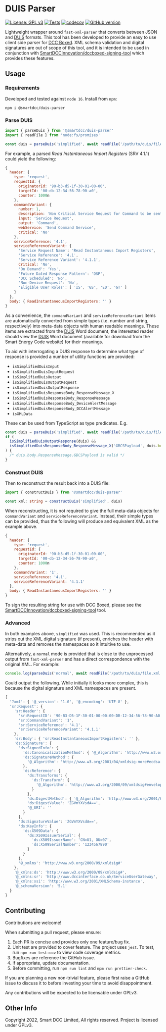 # DUIS Parser

[![License: GPL v3](https://img.shields.io/badge/License-GPLv3-blue.svg)](https://www.gnu.org/licenses/gpl-3.0)
[![Tests](https://github.com/SmartDCCInnovation/duis-parser/actions/workflows/node.yml/badge.svg?branch=main&event=push)](https://github.com/SmartDCCInnovation/duis-parser/actions/workflows/node.yml)
[![codecov](https://codecov.io/gh/SmartDCCInnovation/duis-parser/branch/main/graph/badge.svg?token=WC8CIK1CBV)](https://codecov.io/gh/SmartDCCInnovation/duis-parser)
[![GitHub version](https://badge.fury.io/gh/SmartDCCInnovation%2Fduis-parser.svg)](https://badge.fury.io/gh/SmartDCCInnovation%2Fduis-parser)

Lightweight wrapper around `fast-xml-parser` that converts between JSON and
[DUIS][duis] formats. This tool has been developed to provide an easy to use
client side parser for [DCC Boxed][boxed]. XML schema validation and digital
signatures are out of scope of this tool, and it is intended to be used in
conjunction with [SmartDCCInnovation/dccboxed-signing-tool][sign] which provides
these features.

## Usage

### Requirements

Developed and tested against `node 16`. Install from `npm`:

```
npm i @smartdcc/duis-parser
```

### Parse DUIS

```ts
import { parseDuis } from '@smartdcc/duis-parser'
import { readFile } from 'node:fs/promises'

const duis = parseDuis('simplified', await readFile('/path/to/duis/file.xml'))
```

For example, a parsed *Read Instantaneous Import Registers* (SRV 4.1.1) could
yield the following:

```js
{
  header: {
    type: 'request',
    requestId: {
      originatorId: '90-b3-d5-1f-30-01-00-00',
      targetId: '00-db-12-34-56-78-90-a0',
      counter: 1000n
    },
    commandVariant: {
      number: 1,
      description: 'Non Critical Service Request for Command to be sent to a Device via the SM WAN',
      input: 'Service Request',
      output: 'Command',
      webService: 'Send Command Service',
      critical: 'No'
    },
    serviceReference: '4.1',
    serviceReferenceVariant: {
      'Service Request Name': 'Read Instantaneous Import Registers',
      'Service Reference': '4.1',
      'Service Reference Variant': '4.1.1',
      Critical: 'No',
      'On Demand': 'Yes',
      'Future Dated Response Pattern': 'DSP',
      'DCC Scheduled': 'No',
      'Non-Device Request': 'No',
      'Eligible User Roles': [ 'IS', 'GS', 'ED', 'GT' ]
    }
  },
  body: { ReadInstantaneousImportRegisters: '' }
}
```

As a convenience, the `commandVariant` and `serviceReferenceVariant` items are
automatically converted from simple types (i.e. number and string, respectively)
into meta-data objects with human readable meanings. These items are extracted
from the [DUIS][duis] Word document, the interested reader should view the
[DUIS][duis] Word document (available for download from the Smart Energy Code
website) for their meanings.

To aid with interrogating a DUIS response to determine what type of response is
provided a number of utility functions are provided:

  * `isSimplifiedDuisInput`
  * `isSimplifiedDuisInputRequest`
  * `isSimplifiedDuisOutput`
  * `isSimplifiedDuisOutputRequest`
  * `isSimplifiedDuisOutputResponse`
  * `isSimplifiedDuisResponseBody_ResponseMessage_X`
  * `isSimplifiedDuisResponseBody_ResponseMessage`
  * `isSimplifiedDuisResponseBody_DeviceAlertMessage`
  * `isSimplifiedDuisResponseBody_DCCAlertMessage`
  * `isXMLData`

These can be used from TypeScript as type predicates. E.g.

```ts
const duis = parseDuis('simplified', await readFile('/path/to/duis/file.xml'))
if (
  isSimplifiedDuisOutputResponse(duis) &&
  isSimplifiedDuisResponseBody_ResponseMessage_X('GBCSPayload', duis.body)
) {
  /* duis.body.ResponseMessage.GBCSPayload is valid */
}
```

### Construct DUIS

Then to reconstruct the result back into a DUIS file:

```ts
import { constructDuis } from '@smartdcc/duis-parser'

const xml: string = constructDuis('simplified', duis)
```

When reconstructing, it is not required to give the full meta-data objects for
`commandVariant` and `serviceReferenceVariant`. Instead, their simple types can
be provided, thus the following will produce and equivalent XML as the example
above.

```js
{
  header: {
    type: 'request',
    requestId: {
      originatorId: '90-b3-d5-1f-30-01-00-00',
      targetId: '00-db-12-34-56-78-90-a0',
      counter: 1000n
    },
    commandVariant: '1',
    serviceReference: '4.1',
    serviceReferenceVariant: '4.1.1'
  },
  body: { ReadInstantaneousImportRegisters: '' }
}
```

To sign the resulting string for use with DCC Boxed, please see the
[SmartDCCInnovation/dccboxed-signing-tool][sign] tool.

### Advanced

In both examples above, `simplified` was used. This is recommended as it strips
out the XML digital signature (if present), enriches the header with meta-data
and removes the namespaces so it intuitive to use. 

Alternatively, a `normal` mode is provided that is close to the unprocessed
output from `fast-xml-parser` and has a direct correspondence with the original
XML. For example:

```ts
console.log(parseDuis('normal', await readFile('/path/to/duis/file.xml')))
```

Could output the following. While initially it looks more complex, this is
because the digital signature and XML namespaces are present.

```js
{
  '?xml': { '@_version': '1.0', '@_encoding': 'UTF-8' },
  'sr:Request': {
    'sr:Header': {
      'sr:RequestID': '90-B3-D5-1F-30-01-00-00:00-DB-12-34-56-78-90-A0:1000',
      'sr:CommandVariant': '1',
      'sr:ServiceReference': '4.1',
      'sr:ServiceReferenceVariant': '4.1.1'
    },
    'sr:Body': { 'sr:ReadInstantaneousImportRegisters': '' },
    'ds:Signature': {
      'ds:SignedInfo': {
        'ds:CanonicalizationMethod': { '@_Algorithm': 'http://www.w3.org/2001/10/xml-exc-c14n#' },
        'ds:SignatureMethod': {
          '@_Algorithm': 'http://www.w3.org/2001/04/xmldsig-more#ecdsa-sha256'
        },
        'ds:Reference': {
          'ds:Transforms': {
            'ds:Transform': {
              '@_Algorithm': 'http://www.w3.org/2000/09/xmldsig#enveloped-signature'
            }
          },
          'ds:DigestMethod': { '@_Algorithm': 'http://www.w3.org/2001/04/xmlenc#sha256' },
          'ds:DigestValue': 'ZGVmYXVsdA==',
          '@_URI': ''
        }
      },
      'ds:SignatureValue': 'ZGVmYXVsdA==',
      'ds:KeyInfo': {
        'ds:X509Data': {
          'ds:X509IssuerSerial': {
            'ds:X509IssuerName': 'CN=U1, OU=07',
            'ds:X509SerialNumber': '1234567890'
          }
        }
      },
      '@_xmlns': 'http://www.w3.org/2000/09/xmldsig#'
    },
    '@_xmlns:ds': 'http://www.w3.org/2000/09/xmldsig#',
    '@_xmlns:sr': 'http://www.dccinterface.co.uk/ServiceUserGateway',
    '@_xmlns:xsi': 'http://www.w3.org/2001/XMLSchema-instance',
    '@_schemaVersion': '5.1'
  }
}
```

## Contributing

Contributions are welcome!

When submitting a pull request, please ensure:

  1. Each PR is concise and provides only one feature/bug fix.
  2. Unit test are provided to cover feature. The project uses `jest`. To test,
     run `npm run test:cov` to view code coverage metrics.
  3. Bugfixes are reference the GitHub issue.
  4. If appropriate, update documentation.
  5. Before committing, run `npm run lint` and `npm run prettier-check`.

If you are planning a new non-trivial feature, please first raise a GitHub issue
to discuss it to before investing your time to avoid disappointment.

Any contributions will be expected to be licensable under GPLv3.

## Other Info

Copyright 2022, Smart DCC Limited, All rights reserved. Project is licensed under GPLv3.


[duis]: https://smartenergycodecompany.co.uk/the-smart-energy-code-2/ "Smart Energy Code, see Appendix AD"
[boxed]: https://www.smartdcc.co.uk/our-smart-network/network-products-services/dcc-boxed/ "DCC Boxed"
[sign]: https://github.com/SmartDCCInnovation/dccboxed-signing-tool "DCC Boxed Signing Tool"